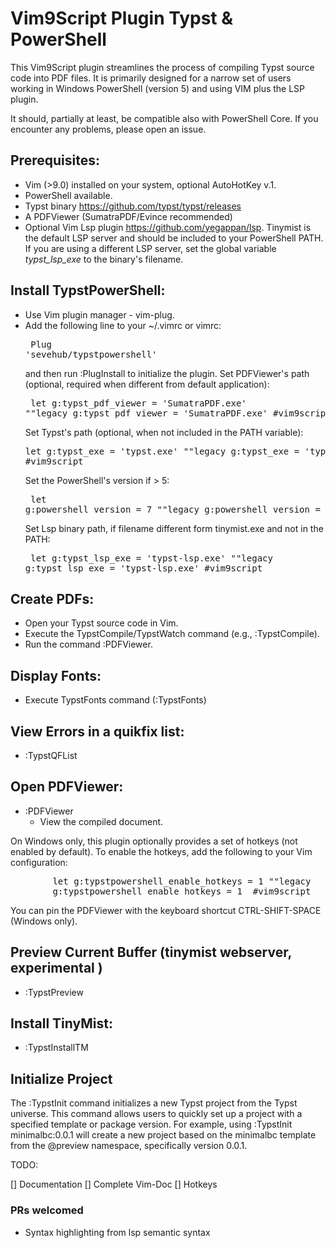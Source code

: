 # Vim9Script Plugin Typst & PowerShell

This Vim9Script plugin streamlines the process of compiling Typst source code into PDF files. It is primarily designed for a narrow set of users working in Windows PowerShell (version 5) and using VIM plus the LSP plugin. 

It should, partially at least, be compatible also with PowerShell Core. If you encounter any problems, please open an issue.

## Prerequisites:
- Vim (>9.0) installed on your system, optional AutoHotKey v.1.
- PowerShell available.
- Typst binary https://github.com/typst/typst/releases 
- A PDFViewer (SumatraPDF/Evince recommended)
- Optional Vim Lsp plugin https://github.com/yegappan/lsp. Tinymist is the default LSP server and should be included to your PowerShell PATH.  If you are using a different LSP server, set the global variable *typst_lsp_exe* to the binary's filename. 


## Install TypstPowerShell:
- Use Vim plugin manager - vim-plug.
- Add the following line to your ~/.vimrc or vimrc:
        <pre>
        Plug 'sevehub/typstpowershell' 
        </pre>
  and then run :PlugInstall to initialize the plugin.
  Set PDFViewer's path (optional, required when different from default application):
        <pre>
        let g:typst_pdf_viewer = 'SumatraPDF.exe' ""legacy
        g:typst_pdf_viewer = 'SumatraPDF.exe' #vim9script
        </pre>
  Set Typst's path (optional, when not included in the PATH variable):
        <pre>
        let g:typst_exe = 'typst.exe' ""legacy
        g:typst_exe = 'typst.exe' #vim9script
        </pre>
  Set the PowerShell's version if > 5:
        <pre>
        let g:powershell_version = 7 ""legacy
        g:powershell_version = 7 #vim9script
        </pre>
  Set Lsp binary path, if filename different form tinymist.exe and not in the PATH:
        <pre>
        let g:typst_lsp_exe = 'typst-lsp.exe' ""legacy
        g:typst_lsp_exe = 'typst-lsp.exe' #vim9script
        </pre>


## Create PDFs:
- Open your Typst source code in Vim.
- Execute the TypstCompile/TypstWatch command (e.g., :TypstCompile).
- Run the command :PDFViewer.

## Display Fonts:
- Execute TypstFonts command (:TypstFonts)

## View Errors in a quikfix list:
- :TypstQFList

## Open PDFViewer:
- :PDFViewer 
    - View the compiled document.

On Windows only, this plugin optionally provides a set of hotkeys (not enabled by default).
To enable the hotkeys, add the following to your Vim configuration:
<pre>
        let g:typstpowershell_enable_hotkeys = 1 ""legacy
        g:typstpowershell_enable_hotkeys = 1  #vim9script
</pre>
You can pin the PDFViewer with the keyboard shortcut CTRL-SHIFT-SPACE (Windows only).

## Preview Current Buffer (tinymist webserver, experimental )
- :TypstPreview

## Install TinyMist:
- :TypstInstallTM


## Initialize Project
The :TypstInit command initializes a new Typst project from the Typst universe. This command allows users to quickly set up a project with a specified template or package version. For example, using :TypstInit minimalbc:0.0.1 will create a new project based on the minimalbc template from the @preview namespace, specifically version 0.0.1. 



TODO:

[]  Documentation
[]  Complete Vim-Doc
[]  Hotkeys

### PRs welcomed

- Syntax highlighting from lsp semantic syntax
